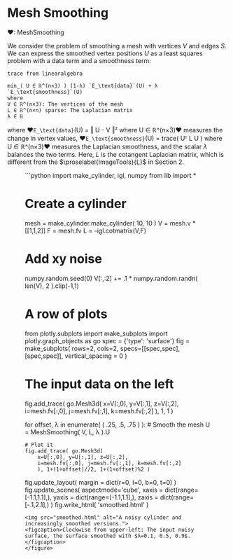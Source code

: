# Mesh Smoothing
❤: MeshSmoothing

We consider the problem of smoothing <span class="def">a mesh with vertices $V$ and edges $S$</span>. We can express the <span class="def">smoothed vertex positions $U$</span> as a least squares problem with a data term and a smoothness term:

``` iheartla
trace from linearalgebra

min_( U ∈ ℝ^(n×3) ) (1-λ) `E_\text{data}`(U) + λ `E_\text{smoothness}`(U)
where
V ∈ ℝ^(n×3): The vertices of the mesh
L ∈ ℝ^(n×n) sparse: The Laplacian matrix
λ ∈ ℝ
```

where  ❤`E_\text{data}`(U) = ‖ U - V ‖² where U ∈ ℝ^(n×3)❤ <span class="def:E_\text{data}">measures the change in vertex values,</span> ❤`E_\text{smoothness}`(U) = trace( Uᵀ L U ) where U ∈ ℝ^(n×3)❤ <span class="def:E_\text{smoothness}">measures the Laplacian smoothness,</span> and the scalar <span class="def">$λ$ balances the two terms.</span> Here, <span class="def">$L$ is the cotangent Laplacian matrix,</span> which is different from the $\proselabel{ImageTools}{L}$ in Section 2.

<figure>
```python
import make_cylinder, igl, numpy
from lib import *

# Create a cylinder
mesh = make_cylinder.make_cylinder( 10, 10 )
V = mesh.v * [[1,1,2]]
F = mesh.fv
L = -igl.cotmatrix(V,F)

# Add xy noise
numpy.random.seed(0)
V[:,:2] += .1 * numpy.random.randn( len(V), 2 ).clip(-1,1)

# A row of plots
from plotly.subplots import make_subplots
import plotly.graph_objects as go
spec = {'type': 'surface'}
fig = make_subplots( rows=2, cols=2, specs=[[spec,spec],[spec,spec]], vertical_spacing = 0 )

# The input data on the left
fig.add_trace( go.Mesh3d(
        x=V[:,0], y=V[:,1], z=V[:,2],
        i=mesh.fv[:,0], j=mesh.fv[:,1], k=mesh.fv[:,2]
        ), 1, 1 )

for offset, λ in enumerate( ( .25, .5, .75 ) ):
    # Smooth the mesh
    U = MeshSmoothing( V, L, λ ).U
    
    # Plot it
    fig.add_trace( go.Mesh3d(
        x=U[:,0], y=U[:,1], z=U[:,2],
        i=mesh.fv[:,0], j=mesh.fv[:,1], k=mesh.fv[:,2]
        ), 1+(1+offset)//2, 1+(1+offset)%2 )

fig.update_layout( margin = dict(r=0, l=0, b=0, t=0) )
fig.update_scenes( aspectmode='cube', xaxis = dict(range=[-1.1,1.1],), yaxis = dict(range=[-1.1,1.1],), zaxis = dict(range=[-.1,2.1],) )
fig.write_html( 'smoothed.html' )
```
<img src="smoothed.html" alt="A noisy cylinder and increasingly smoothed versions.">
<figcaption>Clockwise from upper-left: The input noisy surface, the surface smoothed with $λ=0.1, 0.5, 0.9$.</figcaption>
</figure>
